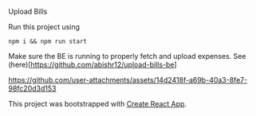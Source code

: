 Upload Bills 

Run this project using

```code
npm i && npm run start
```

Make sure the BE is running to properly fetch and upload expenses. See (here)[https://github.com/abishr12/upload-bills-be]


https://github.com/user-attachments/assets/14d2418f-a69b-40a3-8fe7-98fc20d3d153



This project was bootstrapped with [Create React App](https://github.com/facebook/create-react-app).
